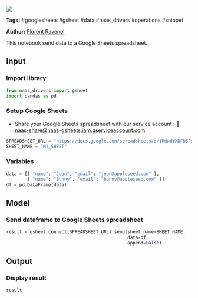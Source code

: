 <a href="https://app.naas.ai/user-redirect/naas/downloader?url=https://raw.githubusercontent.com/jupyter-naas/awesome-notebooks/master/Google%20Sheets/Google_Sheets_Send_data.ipynb" target="_parent"><img src="https://naasai-public.s3.eu-west-3.amazonaws.com/open_in_naas.svg"/></a>

**Tags:** #googlesheets #gsheet #data #naas_drivers #operations #snippet

**Author:** [Florent Ravenel](https://www.linkedin.com/in/florent-ravenel/)

This notebook send data to a Google Sheets spreadsheet.

## Input

### Import library


```python
from naas_drivers import gsheet
import pandas as pd
```

### Setup Google Sheets
- Share your Google Sheets spreadsheet with our service account : 🔗 naas-share@naas-gsheets.iam.gserviceaccount.com


```python
SPREADSHEET_URL = "https://docs.google.com/spreadsheets/d/1RdwdYXDFDSFSFxxxxxxxx/edit#gid=XXXXXXXX33"
SHEET_NAME = "MY_SHEET"
```

### Variables


```python
data = [{ "name": "Jean", "email": "jean@appleseed.com" },
        { "name": "Bunny", "email": "bunny@appleseed.com" }]
df = pd.DataFrame(data)
```

## Model

### Send dataframe to Google Sheets spreadsheet


```python
result = gsheet.connect(SPREADSHEET_URL).send(sheet_name=SHEET_NAME,
                                              data=df,
                                              append=False)
```

## Output

### Display result


```python
result
```
